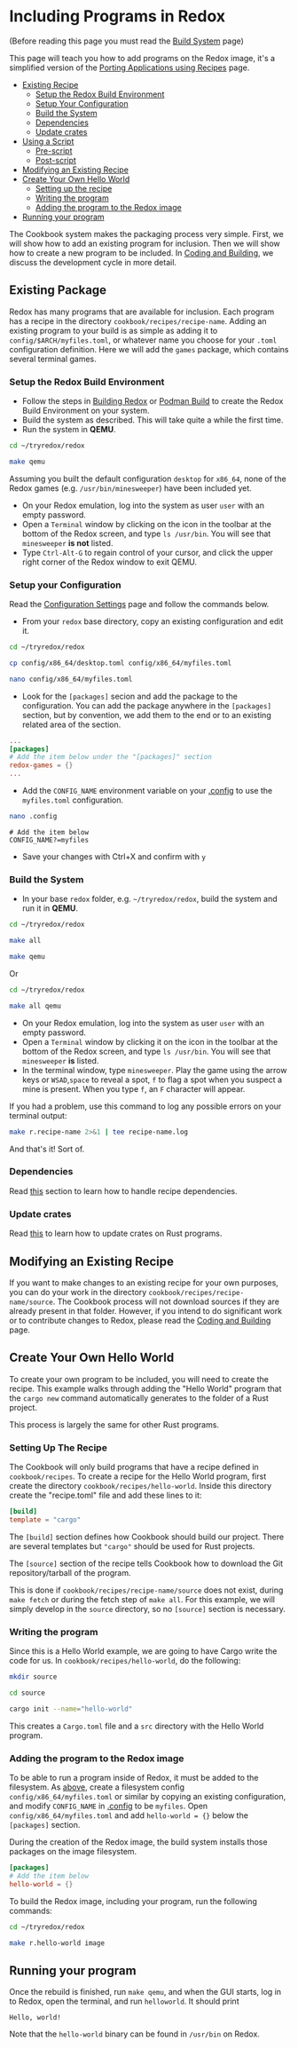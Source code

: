 # Including Programs in Redox

(Before reading this page you must read the [Build System](./ch08-06-build-system-reference.md) page)

This page will teach you how to add programs on the Redox image, it's a simplified version of the [Porting Applications using Recipes](./ch09-03-porting-applications.md) page.

- [Existing Recipe](#existing-recipe)
  - [Setup the Redox Build Environment](#setup-the-redox-build-environment)
  - [Setup Your Configuration](#setup-your-configuration)
  - [Build the System](#build-the-system)
  - [Dependencies](#dependencies)
  - [Update crates](#update-crates)
- [Using a Script](#using-a-script)
  - [Pre-script](#pre-script)
  - [Post-script](#post-script)
- [Modifying an Existing Recipe](#modifying-an-existing-recipe)
- [Create Your Own Hello World](#create-your-own-hello-world)
  - [Setting up the recipe](#setting-up-the-recipe)
  - [Writing the program](#writing-the-program)
  - [Adding the program to the Redox image](#adding-the-program-to-the-redox-image)
- [Running your program](#running-your-program)

The Cookbook system makes the packaging process very simple. First, we will show how to add an existing program for inclusion. Then we will show how to create a new program to be included. In [Coding and Building](./ch09-02-coding-and-building.md), we discuss the development cycle in more detail.

## Existing Package

Redox has many programs that are available for inclusion. Each program has a recipe in the directory `cookbook/recipes/recipe-name`. Adding an existing program to your build is as simple as adding it to `config/$ARCH/myfiles.toml`, or whatever name you choose for your `.toml` configuration definition. Here we will add the `games` package, which contains several terminal games.

### Setup the Redox Build Environment

- Follow the steps in [Building Redox](./ch02-05-building-redox.md) or [Podman Build](./ch02-06-podman-build.md) to create the Redox Build Environment on your system.
- Build the system as described. This will take quite a while the first time.
- Run the system in **QEMU**.

```sh
cd ~/tryredox/redox
```

```sh
make qemu
```

Assuming you built the default configuration `desktop` for `x86_64`, none of the Redox games (e.g. `/usr/bin/minesweeper`) have been included yet.

- On your Redox emulation, log into the system as user `user` with an empty password.
- Open a `Terminal` window by clicking on the icon in the toolbar at the bottom of the Redox screen, and type `ls /usr/bin`. You will see that `minesweeper` **is not** listed.
- Type `Ctrl-Alt-G` to regain control of your cursor, and click the upper right corner of the Redox window to exit QEMU.

### Setup your Configuration

Read the [Configuration Settings](./ch02-07-configuration-settings.md) page and follow the commands below.

- From your `redox` base directory, copy an existing configuration and edit it.

```sh
cd ~/tryredox/redox
```

```sh
cp config/x86_64/desktop.toml config/x86_64/myfiles.toml
```

```sh
nano config/x86_64/myfiles.toml
```

- Look for the `[packages]` secion and add the package to the configuration. You can add the package anywhere in the `[packages]` section, but by convention, we add them to the end or to an existing related area of the section.

```toml
...
[packages]
# Add the item below under the "[packages]" section
redox-games = {}
...
```

- Add the `CONFIG_NAME` environment variable on your [.config](./ch02-07-configuration-settings.md#config) to use the `myfiles.toml` configuration.

```sh
nano .config
```

```
# Add the item below
CONFIG_NAME?=myfiles
```

- Save your changes with Ctrl+X and confirm with `y`

### Build the System

- In your base `redox` folder, e.g. `~/tryredox/redox`, build the system and run it in **QEMU**.

```sh
cd ~/tryredox/redox
```

```sh
make all
```

```sh
make qemu
```

Or

```sh
cd ~/tryredox/redox
```

```sh
make all qemu
```

- On your Redox emulation, log into the system as user `user` with an empty password.
- Open a `Terminal` window by clicking it on the icon in the toolbar at the bottom of the Redox screen, and type `ls /usr/bin`. You will see that `minesweeper` **is** listed.
- In the terminal window, type `minesweeper`. Play the game using the arrow keys or `WSAD`,`space` to reveal a spot, `f` to flag a spot when you suspect a mine is present. When you type `f`, an `F` character will appear.

If you had a problem, use this command to log any possible errors on your terminal output:

```sh
make r.recipe-name 2>&1 | tee recipe-name.log
```

And that's it! Sort of. 

### Dependencies

Read [this](./ch09-03-porting-applications.md#dependencies) section to learn how to handle recipe dependencies.

### Update crates

Read [this](./ch09-03-porting-applications.md#update-crates) to learn how to update crates on Rust programs.

## Modifying an Existing Recipe

If you want to make changes to an existing recipe for your own purposes, you can do your work in the directory `cookbook/recipes/recipe-name/source`. The Cookbook process will not download sources if they are already present in that folder. However, if you intend to do significant work or to contribute changes to Redox, please read the [Coding and Building](./ch09-02-coding-and-building.md) page.

## Create Your Own Hello World

To create your own program to be included, you will need to create the recipe. This example walks through adding the "Hello World" program that the `cargo new` command automatically generates to the folder of a Rust project.

This process is largely the same for other Rust programs.

### Setting Up The Recipe

The Cookbook will only build programs that have a recipe defined in
`cookbook/recipes`. To create a recipe for the Hello World program, first create the directory `cookbook/recipes/hello-world`. Inside this directory create the "recipe.toml" file and add these lines to it:

```toml
[build]
template = "cargo"
```

The `[build]` section defines how Cookbook should build our project. There are
several templates but `"cargo"` should be used for Rust projects.

The `[source]` section of the recipe tells Cookbook how to download the Git repository/tarball of the program.

This is done if `cookbook/recipes/recipe-name/source` does not exist, during `make fetch` or during the fetch step of `make all`. For this example, we will simply develop in the `source` directory, so no `[source]` section is necessary.

### Writing the program

Since this is a Hello World example, we are going to have Cargo write the code for us. In `cookbook/recipes/hello-world`, do the following:

```sh
mkdir source
```

```sh
cd source
```

```sh
cargo init --name="hello-world"
```

This creates a `Cargo.toml` file and a `src` directory with the Hello World program.

### Adding the program to the Redox image

To be able to run a program inside of Redox, it must be added to the filesystem. As [above](#existing-package), create a filesystem config `config/x86_64/myfiles.toml` or similar by copying an existing configuration, and modify `CONFIG_NAME` in [.config](./ch02-07-configuration-settings.md#config) to be `myfiles`. Open `config/x86_64/myfiles.toml` and add `hello-world = {}` below the `[packages]` section.

During the creation of the Redox image, the build system installs those packages on the image filesystem.

```toml
[packages]
# Add the item below
hello-world = {}
```

To build the Redox image, including your program, run the following commands:

```sh
cd ~/tryredox/redox
```

```sh
make r.hello-world image
```

## Running your program

Once the rebuild is finished, run `make qemu`, and when the GUI starts, log in to Redox, open the terminal, and run `helloworld`. It should print

```
Hello, world!
```

Note that the `hello-world` binary can be found in `/usr/bin` on Redox.
